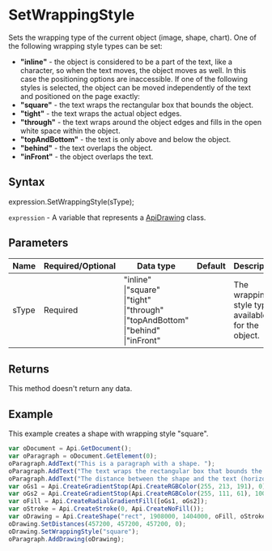 # SetWrappingStyle

Sets the wrapping type of the current object (image, shape, chart). One of the following wrapping style types can be set:* **"inline"** - the object is considered to be a part of the text, like a character, so when the text moves, the object moves as well. In this case the positioning options are inaccessible.If one of the following styles is selected, the object can be moved independently of the text and positioned on the page exactly:* **"square"** - the text wraps the rectangular box that bounds the object.* **"tight"** - the text wraps the actual object edges.* **"through"** - the text wraps around the object edges and fills in the open white space within the object.* **"topAndBottom"** - the text is only above and below the object.* **"behind"** - the text overlaps the object.* **"inFront"** - the object overlaps the text.

## Syntax

expression.SetWrappingStyle(sType);

`expression` - A variable that represents a [ApiDrawing](../ApiDrawing.md) class.

## Parameters

| **Name** | **Required/Optional** | **Data type** | **Default** | **Description** |
| ------------- | ------------- | ------------- | ------------- | ------------- |
| sType | Required | "inline" &#124;"square" &#124;"tight" &#124;"through" &#124;"topAndBottom" &#124;"behind" &#124;"inFront" |  | The wrapping style type available for the object. |

## Returns

This method doesn't return any data.

## Example

This example creates a shape with wrapping style "square".

```javascript
var oDocument = Api.GetDocument();
var oParagraph = oDocument.GetElement(0);
oParagraph.AddText("This is a paragraph with a shape. ");
oParagraph.AddText("The text wraps the rectangular box that bounds the object. ");
oParagraph.AddText("The distance between the shape and the text (horizontally) is half an inch (457200 English measure units).");
var oGs1 = Api.CreateGradientStop(Api.CreateRGBColor(255, 213, 191), 0);
var oGs2 = Api.CreateGradientStop(Api.CreateRGBColor(255, 111, 61), 100000);
var oFill = Api.CreateRadialGradientFill([oGs1, oGs2]);
var oStroke = Api.CreateStroke(0, Api.CreateNoFill());
var oDrawing = Api.CreateShape("rect", 1908000, 1404000, oFill, oStroke);
oDrawing.SetDistances(457200, 457200, 457200, 0);
oDrawing.SetWrappingStyle("square");
oParagraph.AddDrawing(oDrawing);
```
